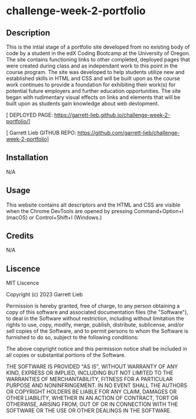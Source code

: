 # challenge-week-2-portfolio

## Description

This is the intial stage of a portfolio site developed from no existing body of code by a student in the edX Coding Bootcamp at the University of Oregon.
The site contains functioning links to other completed, deployed pages that were created during class and as independant work to this point in the course program.
The site was developed to help students utilize new and established skills in HTML and CSS and will be built upon as the course work continues to provide a foundation for
exhibiting their work(s) for potential future employers and further education opportunities.  The site began with rudimentary visual effects on links and elements that will be built 
upon as students gain knowledge about web devlopment.

[ DEPLOYED PAGE: 
    https://garrett-lieb.github.io/challenge-week-2-portfolio/]

[ Garrett Lieb GITHUB REPO: 
    https://github.com/garrett-lieb/challenge-week-2-portfolio]

## Installation

N/A

## Usage

This website contains alt descriptors and the HTML and CSS are visible when the Chrome DevTools are opened by pressing Command+Option+I (macOS) or Control+Shift+I (Windows.)

## Credits

N/A

## Liscence

MIT Liscence

Copyright (c) 2023 Garrett Lieb


Permission is hereby granted, free of charge, to any person obtaining a copy of this software and associated documentation files (the "Software"), to deal in the Software without restriction, including without limitation the rights to use, copy, modify, merge, publish, distribute, sublicense, and/or sell copies of the Software, and to permit persons to whom the Software is furnished to do so, subject to the following conditions:

The above copyright notice and this permission notice shall be included in all copies or substantial portions of the Software.

THE SOFTWARE IS PROVIDED "AS IS", WITHOUT WARRANTY OF ANY KIND, EXPRESS OR IMPLIED, INCLUDING BUT NOT LIMITED TO THE WARRANTIES OF MERCHANTABILITY, FITNESS FOR A PARTICULAR PURPOSE AND NONINFRINGEMENT. IN NO EVENT SHALL THE AUTHORS OR COPYRIGHT HOLDERS BE LIABLE FOR ANY CLAIM, DAMAGES OR OTHER LIABILITY, WHETHER IN AN ACTION OF CONTRACT, TORT OR OTHERWISE, ARISING FROM, OUT OF OR IN CONNECTION WITH THE SOFTWARE OR THE USE OR OTHER DEALINGS IN THE SOFTWARE.
